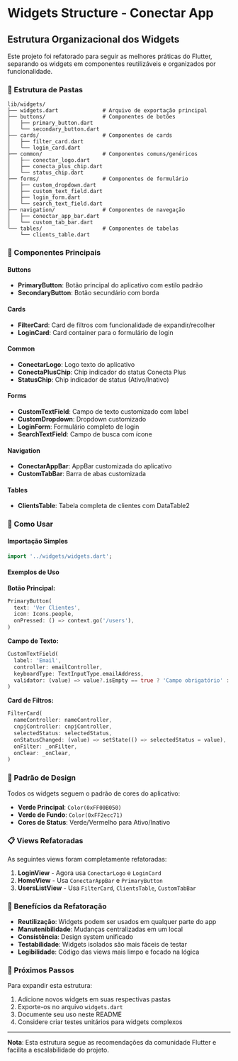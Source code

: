 # Widgets Structure - Conectar App

## Estrutura Organizacional dos Widgets

Este projeto foi refatorado para seguir as melhores práticas do Flutter, separando os widgets em componentes reutilizáveis e organizados por funcionalidade.

### 📁 Estrutura de Pastas

```
lib/widgets/
├── widgets.dart              # Arquivo de exportação principal
├── buttons/                  # Componentes de botões
│   ├── primary_button.dart   
│   └── secondary_button.dart 
├── cards/                    # Componentes de cards
│   ├── filter_card.dart      
│   └── login_card.dart       
├── common/                   # Componentes comuns/genéricos
│   ├── conectar_logo.dart    
│   ├── conecta_plus_chip.dart
│   └── status_chip.dart      
├── forms/                    # Componentes de formulário
│   ├── custom_dropdown.dart  
│   ├── custom_text_field.dart
│   ├── login_form.dart       
│   └── search_text_field.dart
├── navigation/               # Componentes de navegação
│   ├── conectar_app_bar.dart 
│   └── custom_tab_bar.dart   
└── tables/                   # Componentes de tabelas
    └── clients_table.dart    
```

### 🧱 Componentes Principais

#### Buttons
- **PrimaryButton**: Botão principal do aplicativo com estilo padrão
- **SecondaryButton**: Botão secundário com borda

#### Cards
- **FilterCard**: Card de filtros com funcionalidade de expandir/recolher
- **LoginCard**: Card container para o formulário de login

#### Common
- **ConectarLogo**: Logo texto do aplicativo
- **ConectaPlusChip**: Chip indicador do status Conecta Plus
- **StatusChip**: Chip indicador de status (Ativo/Inativo)

#### Forms
- **CustomTextField**: Campo de texto customizado com label
- **CustomDropdown**: Dropdown customizado
- **LoginForm**: Formulário completo de login
- **SearchTextField**: Campo de busca com ícone

#### Navigation
- **ConectarAppBar**: AppBar customizada do aplicativo
- **CustomTabBar**: Barra de abas customizada

#### Tables
- **ClientsTable**: Tabela completa de clientes com DataTable2

### 🔄 Como Usar

#### Importação Simples
```dart
import '../widgets/widgets.dart';
```

#### Exemplos de Uso

**Botão Principal:**
```dart
PrimaryButton(
  text: 'Ver Clientes',
  icon: Icons.people,
  onPressed: () => context.go('/users'),
)
```

**Campo de Texto:**
```dart
CustomTextField(
  label: 'Email',
  controller: emailController,
  keyboardType: TextInputType.emailAddress,
  validator: (value) => value?.isEmpty == true ? 'Campo obrigatório' : null,
)
```

**Card de Filtros:**
```dart
FilterCard(
  nameController: nameController,
  cnpjController: cnpjController,
  selectedStatus: selectedStatus,
  onStatusChanged: (value) => setState(() => selectedStatus = value),
  onFilter: _onFilter,
  onClear: _onClear,
)
```

### 🎨 Padrão de Design

Todos os widgets seguem o padrão de cores do aplicativo:
- **Verde Principal**: `Color(0xFF00B050)`
- **Verde de Fundo**: `Color(0xFF2ecc71)`
- **Cores de Status**: Verde/Vermelho para Ativo/Inativo

### 📋 Views Refatoradas

As seguintes views foram completamente refatoradas:

1. **LoginView** - Agora usa `ConectarLogo` e `LoginCard`
2. **HomeView** - Usa `ConectarAppBar` e `PrimaryButton`
3. **UsersListView** - Usa `FilterCard`, `ClientsTable`, `CustomTabBar`

### 🔧 Benefícios da Refatoração

- **Reutilização**: Widgets podem ser usados em qualquer parte do app
- **Manutenibilidade**: Mudanças centralizadas em um local
- **Consistência**: Design system unificado
- **Testabilidade**: Widgets isolados são mais fáceis de testar
- **Legibilidade**: Código das views mais limpo e focado na lógica

### 🚀 Próximos Passos

Para expandir esta estrutura:

1. Adicione novos widgets em suas respectivas pastas
2. Exporte-os no arquivo `widgets.dart`
3. Documente seu uso neste README
4. Considere criar testes unitários para widgets complexos

---

**Nota**: Esta estrutura segue as recomendações da comunidade Flutter e facilita a escalabilidade do projeto.